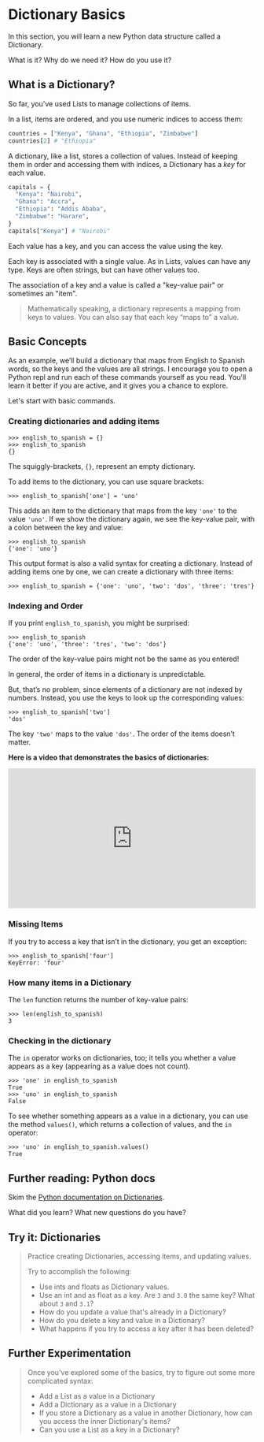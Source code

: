 # Dictionary Basics

In this section, you will learn a new Python data structure called a Dictionary.

What is it? Why do we need it? How do you use it?

## What is a Dictionary?

So far, you've used Lists to manage collections of items.

In a list, items are ordered, and you use numeric indices to access them:

```python
countries = ["Kenya", "Ghana", "Ethiopia", "Zimbabwe"]
countries[2] # "Ethiopia"
```

A dictionary, like a list, stores a collection of values. Instead of keeping them
in order and accessing them with indices, a Dictionary has a _key_ for each
value.

```python
capitals = {
  "Kenya": "Nairobi",
  "Ghana": "Accra",
  "Ethiopia": "Addis Ababa",
  "Zimbabwe": "Harare",
}
capitals["Kenya"] # "Nairobi"
```

Each value has a key, and you can access the value using the key.

Each key is associated with a single value. As in Lists, values can have any
type. Keys are often strings, but can have other values too.

The association of a key and a value is called a "key-value pair" or sometimes an "item".

> Mathematically speaking, a dictionary represents a mapping from keys to values. You can also say that each key “maps to” a value.

## Basic Concepts

As an example, we’ll build a dictionary that maps from English to Spanish words,
so the keys and the values are all strings. I encourage you to open a Python
repl and run each of these commands yourself as you read. You'll learn it better
if you are active, and it gives you a chance to explore.

Let's start with basic commands.

### Creating dictionaries and adding items

```
>>> english_to_spanish = {}
>>> english_to_spanish
{}
```

The squiggly-brackets, `{}`, represent an empty dictionary.

To add items to the dictionary, you can use square brackets:

```
>>> english_to_spanish['one'] = 'uno'
```

This adds an item to the dictionary that maps from the key `'one'` to the value
`'uno'`. If we show the dictionary again, we see the key-value pair, with a colon
between the key and value:

```
>>> english_to_spanish
{'one': 'uno'}
```

This output format is also a valid syntax for creating a dictionary. Instead of
adding items one by one, we can create a dictionary with three items:

```
>>> english_to_spanish = {'one': 'uno', 'two': 'dos', 'three': 'tres'}
```

### Indexing and Order

If you print `english_to_spanish`, you might be surprised:

```
>>> english_to_spanish
{'one': 'uno', 'three': 'tres', 'two': 'dos'}
```

The order of the key-value pairs might not be the same as you entered!

In general, the order of items in a dictionary is unpredictable.

But, that’s no problem, since elements of a dictionary are not indexed by numbers.
Instead, you use the keys to look up the corresponding values:

```
>>> english_to_spanish['two']
'dos'
```

The key `'two'` maps to the value `'dos'`. The order of the items doesn’t matter.

**Here is a video that demonstrates the basics of dictionaries:**

<div style="position: relative; padding-bottom: 56.25%; height: 0;">
<iframe src="https://www.youtube.com/embed/MZZSMaEAC2g" frameborder="0" webkitallowfullscreen mozallowfullscreen allowfullscreen style="position: absolute; top: 0; left: 0; width: 100%; height: 100%;"></iframe>
</div>

### Missing Items

If you try to access a key that isn’t in the dictionary, you get an exception:

```
>>> english_to_spanish['four']
KeyError: 'four'
```

### How many items in a Dictionary

The `len` function returns the number of key-value pairs:

```
>>> len(english_to_spanish)
3
```

### Checking in the dictionary

The `in` operator works on dictionaries, too; it tells you whether a value
appears as a key (appearing as a value does not count).

```
>>> 'one' in english_to_spanish
True
>>> 'uno' in english_to_spanish
False
```

To see whether something appears as a value in a dictionary, you can use the
method `values()`, which returns a collection of values, and the `in` operator:

```
>>> 'uno' in english_to_spanish.values()
True
```

## Further reading: Python docs

Skim the [Python documentation on
Dictionaries](https://docs.python.org/3/tutorial/datastructures.html#dictionaries).

What did you learn? What new questions do you have?

## Try it: Dictionaries

> Practice creating Dictionaries, accessing items, and updating values.
>
> Try to accomplish the following:
>
> - Use ints and floats as Dictionary values.
> - Use an int and as float as a key. Are `3` and `3.0` the same key?
>   What about `3` and `3.1`?
> - How do you update a value that's already in a Dictionary?
> - How do you delete a key and value in a Dictionary?
> - What happens if you try to access a key after it has been deleted?

## Further Experimentation

> Once you've explored some of the basics, try to figure out some more
> complicated syntax:
>
> - Add a List as a value in a Dictionary
> - Add a Dictionary as a value in a Dictionary
> - If you store a Dictionary as a value in another Dictionary, how can you
>   access the inner Dictionary's items?
> - Can you use a List as a key in a Dictionary?
